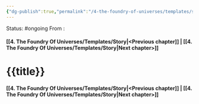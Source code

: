 ```yaml
---
{"dg-publish":true,"permalink":"/4-the-foundry-of-universes/templates/story/","created":"2024-08-31T23:47:17.560-04:00","updated":"2024-05-20T02:29:31.819-04:00"}
---
```


Status: #ongoing
From : 
#### [[4. The Foundry Of Universes/Templates/Story\|<Previous chapter]] | [[4. The Foundry Of Universes/Templates/Story\|Next chapter>]]
# {{title}}



#### [[4. The Foundry Of Universes/Templates/Story\|<Previous chapter]] | [[4. The Foundry Of Universes/Templates/Story\|Next chapter>]]
